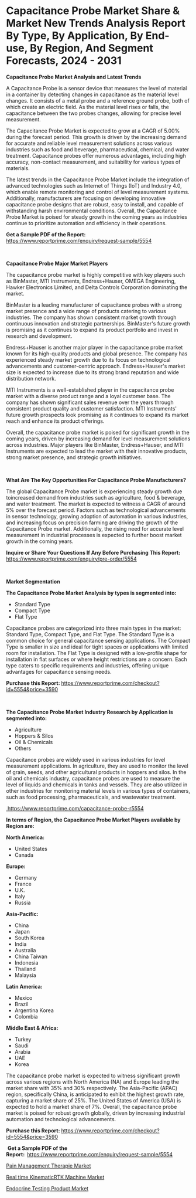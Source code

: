 <p><h1>Capacitance Probe Market Share & Market New Trends Analysis Report By Type, By Application, By End-use, By Region, And Segment Forecasts, 2024 - 2031</h1></p><p><strong>Capacitance Probe Market Analysis and Latest Trends</strong></p>
<p><p>A Capacitance Probe is a sensor device that measures the level of material in a container by detecting changes in capacitance as the material level changes. It consists of a metal probe and a reference ground probe, both of which create an electric field. As the material level rises or falls, the capacitance between the two probes changes, allowing for precise level measurement.</p><p>The Capacitance Probe Market is expected to grow at a CAGR of 5.00% during the forecast period. This growth is driven by the increasing demand for accurate and reliable level measurement solutions across various industries such as food and beverage, pharmaceutical, chemical, and water treatment. Capacitance probes offer numerous advantages, including high accuracy, non-contact measurement, and suitability for various types of materials.</p><p>The latest trends in the Capacitance Probe Market include the integration of advanced technologies such as Internet of Things (IoT) and Industry 4.0, which enable remote monitoring and control of level measurement systems. Additionally, manufacturers are focusing on developing innovative capacitance probe designs that are robust, easy to install, and capable of withstanding harsh environmental conditions. Overall, the Capacitance Probe Market is poised for steady growth in the coming years as industries continue to prioritize automation and efficiency in their operations.</p></p>
<p><strong>Get a Sample PDF of the Report:&nbsp;</strong> <a href="https://www.reportprime.com/enquiry/request-sample/5554">https://www.reportprime.com/enquiry/request-sample/5554</a></p>
<p>&nbsp;</p>
<p><strong>Capacitance Probe Major Market Players</strong></p>
<p><p>The capacitance probe market is highly competitive with key players such as BinMaster, MTI Instruments, Endress+Hauser, OMEGA Engineering, Hawker Electronics Limited, and Delta Controls Corporation dominating the market. </p><p>BinMaster is a leading manufacturer of capacitance probes with a strong market presence and a wide range of products catering to various industries. The company has shown consistent market growth through continuous innovation and strategic partnerships. BinMaster's future growth is promising as it continues to expand its product portfolio and invest in research and development.</p><p>Endress+Hauser is another major player in the capacitance probe market known for its high-quality products and global presence. The company has experienced steady market growth due to its focus on technological advancements and customer-centric approach. Endress+Hauser's market size is expected to increase due to its strong brand reputation and wide distribution network.</p><p>MTI Instruments is a well-established player in the capacitance probe market with a diverse product range and a loyal customer base. The company has shown significant sales revenue over the years through consistent product quality and customer satisfaction. MTI Instruments' future growth prospects look promising as it continues to expand its market reach and enhance its product offerings.</p><p>Overall, the capacitance probe market is poised for significant growth in the coming years, driven by increasing demand for level measurement solutions across industries. Major players like BinMaster, Endress+Hauser, and MTI Instruments are expected to lead the market with their innovative products, strong market presence, and strategic growth initiatives.</p></p>
<p>&nbsp;</p>
<p><strong>What Are The Key Opportunities For Capacitance Probe Manufacturers?</strong></p>
<p><p>The global Capacitance Probe market is experiencing steady growth due toincreased demand from industries such as agriculture, food & beverage, and water treatment. The market is expected to witness a CAGR of around 5% over the forecast period. Factors such as technological advancements in sensor technology, growing adoption of automation in various industries, and increasing focus on precision farming are driving the growth of the Capacitance Probe market. Additionally, the rising need for accurate level measurement in industrial processes is expected to further boost market growth in the coming years.</p></p>
<p><strong>Inquire or Share Your Questions If Any Before Purchasing This Report:</strong> <a href="https://www.reportprime.com/enquiry/pre-order/5554">https://www.reportprime.com/enquiry/pre-order/5554</a></p>
<p>&nbsp;</p>
<p><strong>Market Segmentation</strong></p>
<p><strong>The Capacitance Probe Market Analysis by types is segmented into:</strong></p>
<p><ul><li>Standard Type</li><li>Compact Type</li><li>Flat Type</li></ul></p>
<p><p>Capacitance probes are categorized into three main types in the market: Standard Type, Compact Type, and Flat Type. The Standard Type is a common choice for general capacitance sensing applications. The Compact Type is smaller in size and ideal for tight spaces or applications with limited room for installation. The Flat Type is designed with a low-profile shape for installation in flat surfaces or where height restrictions are a concern. Each type caters to specific requirements and industries, offering unique advantages for capacitance sensing needs.</p></p>
<p><strong>Purchase this Report:&nbsp;</strong><a href="https://www.reportprime.com/checkout?id=5554&price=3590">https://www.reportprime.com/checkout?id=5554&price=3590</a></p>
<p>&nbsp;</p>
<p><strong>The Capacitance Probe Market Industry Research by Application is segmented into:</strong></p>
<p><ul><li>Agriculture</li><li>Hoppers & Silos</li><li>Oil & Chemicals</li><li>Others</li></ul></p>
<p><p>Capacitance probes are widely used in various industries for level measurement applications. In agriculture, they are used to monitor the level of grain, seeds, and other agricultural products in hoppers and silos. In the oil and chemicals industry, capacitance probes are used to measure the level of liquids and chemicals in tanks and vessels. They are also utilized in other industries for monitoring material levels in various types of containers, such as food processing, pharmaceuticals, and wastewater treatment.</p></p>
<p><a href="https://www.reportprime.com/capacitance-probe-r5554">&nbsp;https://www.reportprime.com/capacitance-probe-r5554</a></p>
<p><strong>In terms of Region, the Capacitance Probe Market Players available by Region are:</strong></p>
<p>
    <p> <strong> North America: </strong>
        <ul>
            <li>United States</li>
            <li>Canada</li>
        </ul>
        </p> 
    <p> <strong> Europe: </strong>
        <ul>
            <li>Germany</li>
            <li>France</li>
            <li>U.K.</li>
            <li>Italy</li>
            <li>Russia</li>
        </ul>
        </p> 
    <p> <strong> Asia-Pacific: </strong>
        <ul>
            <li>China</li>
            <li>Japan</li>
            <li>South Korea</li>
            <li>India</li>
            <li>Australia</li>
            <li>China Taiwan</li>
            <li>Indonesia</li>
            <li>Thailand</li>
            <li>Malaysia</li>
        </ul>
        </p> 
    <p> <strong> Latin America: </strong>
        <ul>
            <li>Mexico</li>
            <li>Brazil</li>
            <li>Argentina Korea</li>
            <li>Colombia</li>
        </ul>
        </p> 
    <p> <strong> Middle East & Africa: </strong>
        <ul>
            <li>Turkey</li>
            <li>Saudi</li>
            <li>Arabia</li>
            <li>UAE</li>
            <li>Korea</li>
        </ul>
    </p>
    </p>
<p><p>The capacitance probe market is expected to witness significant growth across various regions with North America (NA) and Europe leading the market share with 35% and 30% respectively. The Asia-Pacific (APAC) region, specifically China, is anticipated to exhibit the highest growth rate, capturing a market share of 25%. The United States of America (USA) is expected to hold a market share of 7%. Overall, the capacitance probe market is poised for robust growth globally, driven by increasing industrial automation and technological advancements.</p></p>
<p><strong>Purchase this Report: </strong><a href="https://www.reportprime.com/checkout?id=5554&price=3590">https://www.reportprime.com/checkout?id=5554&price=3590</a></p>
<p>&nbsp;<strong>Get a Sample PDF of the Report:&nbsp;&nbsp;</strong><a href="https://www.reportprime.com/enquiry/request-sample/5554">https://www.reportprime.com/enquiry/request-sample/5554</a></p>
<p><strong></strong></p>
<p><p><a href="https://issuu.com/reportprime-2/docs/pain-management-therapie-market-size-2030.pptx">Pain Management Therapie Market</a></p><p><a href="https://github.com/niyotibauri9/Market-Research-Report-List-1/blob/main/real-time-kinematicrtk-machine-market.md">Real time KinematicRTK Machine Market</a></p><p><a href="https://issuu.com/reportprime-2/docs/endocrine-testing-product-market-size-2030.pptx">Endocrine Testing Product Market</a></p></p>